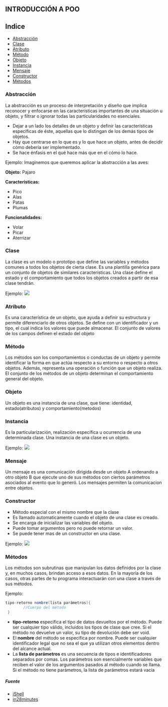 ## INTRODUCCIÓN A POO

## Indice

* [Abstracción](#abstracción)
* [Clase](#clase)
* [Atributo](#atributo)
* [Método](#método)
* [Objeto](#objeto)
* [Instancia](#instancia)
* [Mensaje](#mensaje)
* [Constructor](#constructor)
* [Métodos](#métodos)

### Abstracción
La abstracción es un proceso de interpretación y diseño que implica reconocer y enfocarse en las características importantes de una situación u objeto, y filtrar o ignorar todas las particularidades no esenciales.
* Dejar a un lado los detalles de un objeto y definir las características específicas de éste, aquellas que lo distingan de los demás tipos de objetos.
* Hay que centrarse en lo que es y lo que hace un objeto, antes de decidir cómo debería ser implementado.
* Se hace énfasis en el qué hace más que en el cómo lo hace.

Ejemplo: Imaginemos que queremos aplicar la abstracción a las aves:

**Objeto:** Pajaro

**Caracteristicas:**
- Pico
- Alas
- Patas
- Plumas

**Funcionalidades:**
- Volar
- Picar
- Aterrizar

### Clase
La clase es un modelo o prototipo que define las variables y métodos comunes a todos los objetos de cierta clase. Es una plantilla genérica para un conjunto de objetos de similares características. Una clase define el estado y el comportamiento que todos los objetos creados a partir de esa clase tendrán.

Ejemplo:
![](https://github.com/ewatemberg/java-4-beginners/blob/master/docs/img/Clase.png?raw=true)

### Atributo
Es una característica de un objeto, que ayuda a definir su estructura y permite diferenciarlo de otros objetos. Se define con un identificador y un tipo, el cual indica los valores que puede almacenar. El conjunto de valores de los campos definen el estado del objeto

### Método
Los métodos son los comportamientos o conductas de un objeto y permite identificar la forma en que actúa respecto a su entorno o respecto a otros objetos. Además, representa una operación o función que un objeto realiza. El conjunto de los métodos de un objeto determinan el comportamiento general del objeto.

### Objeto
Un objeto es una instancia de una clase, que tiene: identidad, estado(atributos) y comportamiento(metodos)

### Instancia
Es la particularización, realización específica u ocurrencia de una determinada clase.
Una instancia de una clase es un objeto.

Ejemplo:
![](https://github.com/ewatemberg/java-4-beginners/blob/master/docs/img/Instancia.png?raw=true)

### Mensaje
Un mensaje es una comunicación dirigida desde un objeto A ordenando a otro objeto B que ejecute uno de sus métodos con ciertos parámetros asociados al evento que lo generó.
Los mensajes permiten la comunicacion entre objetos.

### Constructor
- Método especial con el mismo nombre que la clase
- Es llamado automaticamente cuando el objeto de una clase es creado.
- Se encarga de inicializar las variables del objeto.
- Puede tomar argumentos pero no puede retornar un valor.
- Se puede tener mas de un constructor en una clase.

Ejemplo:
![](https://github.com/ewatemberg/java-4-beginners/blob/master/docs/img/Constructor.png?raw=true)
 
### Métodos
Los métodos son subrutinas que manipulan los datos definidos por la clase y, en muchos casos, brindan acceso a esos datos. En la mayoría de los casos, otras partes de tu programa interactuarán con una clase a través de sus métodos.

Ejemplo:
```java
tipo-retorno nombre(lista parámetros){
        //Cuerpo del método
 }
```

* **tipo-retorno** especifica el tipo de datos devueltos por el método. Puede ser cualquier tipo válido, incluidos los tipos de clase que cree. Si el método no devuelve un valor, su tipo de devolución debe ser void.
* El **nombre** del método se especifica por nombre. Puede ser cualquier identificador legal que no sea el que ya utilizan otros elementos dentro del alcance actual.
* La **lista de parámetros** es una secuencia de tipos e identificadores separados por comas. Los parámetros son esencialmente variables que reciben el valor de los argumentos pasados al método cuando se llama. Si el método no tiene parámetros, la lista de parámetros estará vacía


##### Fuente

* [jShell](https://www.adictosaltrabajo.com/2016/03/23/jshell-una-consola-repl-como-novedad-en-java-9/)
* [in28minutes](https://github.com/in28minutes/java-a-course-for-beginners)
